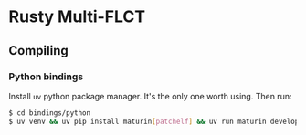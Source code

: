 # Rusty Multi-FLCT

## Compiling

### Python bindings

Install `uv` python package manager. It's the only one worth using. Then run:

```sh
$ cd bindings/python
$ uv venv && uv pip install maturin[patchelf] && uv run maturin develop
```